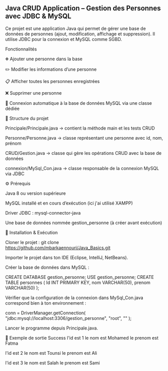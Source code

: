 ## Java CRUD Application – Gestion des Personnes avec JDBC & MySQL
Ce projet est une application Java qui permet de gérer une base de données de personnes (ajout, modification, affichage et suppression).
Il utilise JDBC pour la connexion et MySQL comme SGBD.

Fonctionnalités

➕ Ajouter une personne dans la base

✏️ Modifier les informations d’une personne

📋 Afficher toutes les personnes enregistrées

❌ Supprimer une personne

🔌 Connexion automatique à la base de données MySQL via une classe dédiée

📂 Structure du projet

Principale/Principale.java → contient la méthode main et les tests CRUD

Personne/Personne.java → classe représentant une personne avec id, nom, prénom

CRUD/Gestion.java → classe qui gère les opérations CRUD avec la base de données

connexion/MySql_Con.java → classe responsable de la connexion MySQL via JDBC

⚙️ Prérequis

Java 8 ou version supérieure

MySQL installé et en cours d’exécution (ici j'ai utilisé XAMPP)

Driver JDBC : mysql-connector-java

Une base de données nommée gestion_personne (à créer avant exécution)

🚀 Installation & Exécution

Cloner le projet :
git clone https://github.com/mbarkaennouri/Java_Basics.git

Importer le projet dans ton IDE (Eclipse, IntelliJ, NetBeans).

Créer la base de données dans MySQL :

CREATE DATABASE gestion_personne;
USE gestion_personne;
CREATE TABLE personnes (
    Id INT PRIMARY KEY,
    nom VARCHAR(50),
    prenom VARCHAR(50)
);


Vérifier que la configuration de la connexion dans MySql_Con.java correspond bien à ton environnement :

conn = DriverManager.getConnection(
    "jdbc:mysql://localhost:3306/gestion_personne", "root", ""
);


Lancer le programme depuis Principale.java.

📌 Exemple de sortie
Success
l'id est 1
le nom est Mohamed
le prenom est Fatma

l'id est 2
le nom est Tounsi
le prenom est Ali

l'id est 3
le nom est Salah
le prenom est Sami
